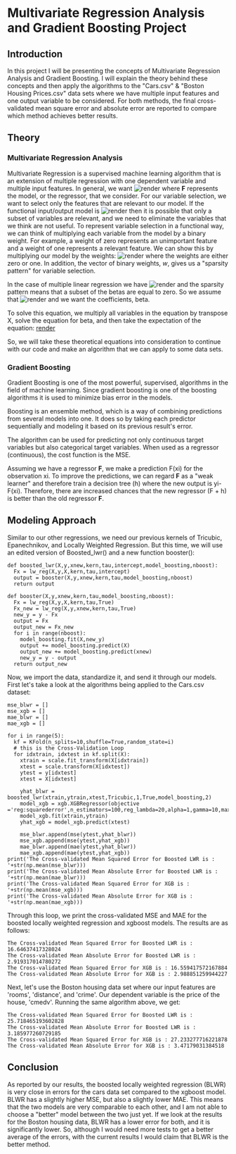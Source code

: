# Multivariate Regression Analysis and Gradient Boosting Project

## Introduction

In this project I will be presenting the concepts of Multivariate Regression Analysis and Gradient Boosting. I will explain the theory behind these concepts and then apply the algorithms to the "Cars.csv" & "Boston Housing Prices.csv" data sets where we have multiple input features and one output variable to be considered. For both methods, the final cross-validated mean square error and absolute error are reported to compare which method achieves better results.

## Theory

### Multivariate Regression Analysis

Multivariate Regression is a supervised machine learning algorithm that is an extension of multiple regression with one dependent variable and multiple input features. In general, we want 
![render](https://quicklatex.com/cache3/83/ql_727e19e5864eccfa9f70d31a3b061683_l3.png)
where **F** represents the model, or the regressor, that we consider. For our variable selection, we want to select only the features that are relevant to our model. If the functional input/output model is 
![render](https://quicklatex.com/cache3/3c/ql_1fa137109f9bfbcded6478061847233c_l3.png)
then it is possible that only a subset of variables are relevant, and we need to eliminate the variables that we think are not useful. To represent variable selection in a functional way, we can think of multiplying each variable from the model by a binary weight. For example, a weight of zero represents an unimportant feature and a weight of one represents a relevant feature. We can show this by multiplying our model by the weights: 
![render](https://quicklatex.com/cache3/79/ql_55b97fff23ce5bd352b9b9fe1a3ee379_l3.png)
where the weights are either zero or one. In addition, the vector of binary weights, *w*, gives us a "sparsity pattern" for variable selection.

In the case of multiple linear regression we have 
![render](https://quicklatex.com/cache3/7f/ql_6a5def16ddf50e35f533e7a4951d677f_l3.png)
and the sparsity pattern means that a subset of the betas are equal to zero. So we assume that
![render](https://quicklatex.com/cache3/db/ql_dd306140cac2ecad44ebb06f29f627db_l3.png)
and we want the coefficients, beta.

To solve this equation, we multiply all variables in the equation by transpose X, solve the equation for beta, and then take the expectation of the equation:
[render](https://quicklatex.com/cache3/bb/ql_b96c2be0f7e2943936a690af12525abb_l3.png)

So, we will take these theoretical equations into consideration to continue with our code and make an algorithm that we can apply to some data sets.

### Gradient Boosting

Gradient Boosting is one of the most powerful, supervised, algorithms in the field of machine learning. Since gradient boosting is one of the boosting algorithms it is used to minimize bias error in the models.

Boosting is an ensemble method, which is a way of combining predictions from several models into one. It does so by taking each predictor sequentially and modeling it based on its previous result's error. 

The algorithm can be used for predicting not only continuous target variables but also categorical target variables. When used as a regressor (continuous), the cost function is the MSE.

Assuming we have a regressor **F**, we make a prediction F(xi) for the observation xi. To improve the predictions, we can regard **F** as a "weak learner" and therefore train a decision tree (h) where the new output is yi-F(xi). Therefore, there are increased chances that the new regressor (F + h) is better than the old regressor **F**.


## Modeling Approach

Similar to our other regressions, we need our previous kernels of Tricubic, Epanechnikov, and Locally Weighted Regression. But this time, we will use an edited version of Boosted_lwr() and a new function booster():
```
def boosted_lwr(X,y,xnew,kern,tau,intercept,model_boosting,nboost):
  Fx = lw_reg(X,y,X,kern,tau,intercept)
  output = booster(X,y,xnew,kern,tau,model_boosting,nboost)
  return output 

def booster(X,y,xnew,kern,tau,model_boosting,nboost):
  Fx = lw_reg(X,y,X,kern,tau,True)
  Fx_new = lw_reg(X,y,xnew,kern,tau,True)
  new_y = y - Fx
  output = Fx
  output_new = Fx_new
  for i in range(nboost):
    model_boosting.fit(X,new_y)
    output += model_boosting.predict(X)
    output_new += model_boosting.predict(xnew)
    new_y = y - output
  return output_new
```
Now, we import the data, standardize it, and send it through our models. First let's take a look at the algorithms being applied to the Cars.csv dataset:
```
mse_blwr = []
mse_xgb = []
mae_blwr = []
mae_xgb = []

for i in range(5):
  kf = KFold(n_splits=10,shuffle=True,random_state=i)
  # this is the Cross-Validation Loop
  for idxtrain, idxtest in kf.split(X):
    xtrain = scale.fit_transform(X[idxtrain])
    xtest = scale.transform(X[idxtest])
    ytest = y[idxtest]
    xtest = X[idxtest]
    
    yhat_blwr = boosted_lwr(xtrain,ytrain,xtest,Tricubic,1,True,model_boosting,2)
    model_xgb = xgb.XGBRegressor(objective ='reg:squarederror',n_estimators=100,reg_lambda=20,alpha=1,gamma=10,max_depth=1)
    model_xgb.fit(xtrain,ytrain)
    yhat_xgb = model_xgb.predict(xtest)

    mse_blwr.append(mse(ytest,yhat_blwr))
    mse_xgb.append(mse(ytest,yhat_xgb))
    mae_blwr.append(mae(ytest,yhat_blwr))
    mae_xgb.append(mae(ytest,yhat_xgb))
print('The Cross-validated Mean Squared Error for Boosted LWR is : '+str(np.mean(mse_blwr)))
print('The Cross-validated Mean Absolute Error for Boosted LWR is : '+str(np.mean(mae_blwr)))
print('The Cross-validated Mean Squared Error for XGB is : '+str(np.mean(mse_xgb)))
print('The Cross-validated Mean Absolute Error for XGB is : '+str(np.mean(mae_xgb)))
```
Through this loop, we print the cross-validated MSE and MAE for the boosted locally weighted regression and xgboost models. The results are as follows:
```
The Cross-validated Mean Squared Error for Boosted LWR is : 16.64637417328024
The Cross-validated Mean Absolute Error for Boosted LWR is : 2.919317014780272
The Cross-validated Mean Squared Error for XGB is : 16.559417572167884
The Cross-validated Mean Absolute Error for XGB is : 2.988851259944227
```
Next, let's use the Boston housing data set where our input features are 'rooms', 'distance', and 'crime'. Our dependent variable is the price of the house, 'cmedv'. Running the same algorithm above, we get:
```
The Cross-validated Mean Squared Error for Boosted LWR is : 25.718465193602828
The Cross-validated Mean Absolute Error for Boosted LWR is : 3.185977260729185
The Cross-validated Mean Squared Error for XGB is : 27.233277716221878
The Cross-validated Mean Absolute Error for XGB is : 3.47179031384518
```
## Conclusion

As reported by our results, the boosted locally weighted regression (BLWR) is very close in errors for the cars data set compared to the xgboost model. BLWR has a slightly higher MSE, but also a slightly lower MAE. This means that the two models are very comparable to each other, and I am not able to choose a "better" model between the two just yet. If we look at the results for the Boston housing data, BLWR has a lower error for both, and it is significantly lower. So, although I would need more tests to get a better average of the errors, with the current results I would claim that BLWR is the better method.
